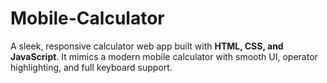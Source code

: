 # Mobile-Calculator
A sleek, responsive calculator web app built with **HTML, CSS, and JavaScript**.   It mimics a modern mobile calculator with smooth UI, operator highlighting, and full keyboard support.

